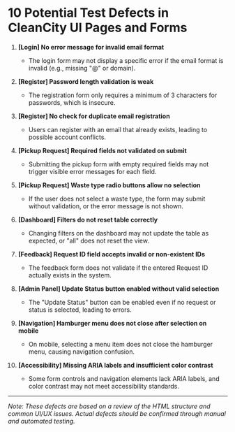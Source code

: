 # 10 Potential Test Defects in CleanCity UI Pages and Forms

1. **[Login] No error message for invalid email format**
   - The login form may not display a specific error if the email format is invalid (e.g., missing "@" or domain).

2. **[Register] Password length validation is weak**
   - The registration form only requires a minimum of 3 characters for passwords, which is insecure.

3. **[Register] No check for duplicate email registration**
   - Users can register with an email that already exists, leading to possible account conflicts.

4. **[Pickup Request] Required fields not validated on submit**
   - Submitting the pickup form with empty required fields may not trigger visible error messages for each field.

5. **[Pickup Request] Waste type radio buttons allow no selection**
   - If the user does not select a waste type, the form may submit without validation, or the error message is not shown.

6. **[Dashboard] Filters do not reset table correctly**
   - Changing filters on the dashboard may not update the table as expected, or "all" does not reset the view.

7. **[Feedback] Request ID field accepts invalid or non-existent IDs**
   - The feedback form does not validate if the entered Request ID actually exists in the system.

8. **[Admin Panel] Update Status button enabled without valid selection**
   - The "Update Status" button can be enabled even if no request or status is selected, leading to errors.

9. **[Navigation] Hamburger menu does not close after selection on mobile**
   - On mobile, selecting a menu item does not close the hamburger menu, causing navigation confusion.

10. **[Accessibility] Missing ARIA labels and insufficient color contrast**
    - Some form controls and navigation elements lack ARIA labels, and color contrast may not meet accessibility standards.

---

*Note: These defects are based on a review of the HTML structure and common UI/UX issues. Actual defects should be confirmed through manual and automated testing.*